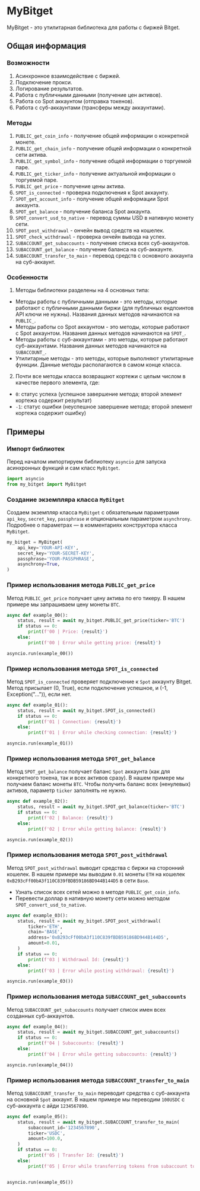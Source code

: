 # MyBitget
MyBitget - это утилитарная библиотека для работы с биржей Bitget.

## Общая информация
### Возможности
1. Асинхронное взаимодействие с биржей.
2. Подключение прокси.
3. Логирование результатов.
4. Работа с публичными данными (получение цен активов).
5. Работа со Spot аккаунтом (отправка токенов).
6. Работа с суб-аккаунтами (трансферы между аккаунтами).

### Методы
1. `PUBLIC_get_coin_info` - получение общей информации о конкретной монете.
2. `PUBLIC_get_chain_info` - получение общей информации о конкретной сети актива.
3. `PUBLIC_get_symbol_info` - получение общей информации о торгуемой паре.
4. `PUBLIC_get_ticker_info` - получение актуальной информации о торгуемой паре.
5. `PUBLIC_get_price` - получение цены актива.
6. `SPOT_is_connected` - проверка подключения к Spot аккаунту.
7. `SPOT_get_account_info` - получение общей информации Spot аккаунта.
8. `SPOT_get_balance` - получение баланса Spot аккаунта.
9. `SPOT_convert_usd_to_native` - перевод суммы USD в нативную монету сети.
10. `SPOT_post_withdrawal` - ончейн вывод средств на кошелек.
11. `SPOT_check_withdrawal` - проверка ончейн вывода на успех.
12. `SUBACCOUNT_get_subaccounts` - получение списка всех суб-аккаунтов.
13. `SUBACCOUNT_get_balance` - получение баланса на суб-аккаунте.
14. `SUBACCOUNT_transfer_to_main` - перевод средств с основного аккаунта на суб-аккаунт.

### Особенности
1. Методы библиотеки разделены на 4 основных типа:
- Методы работы с публичными данными - это методы, которые работают с публичными данными биржи (для публичных ендпоинтов API ключи не нужны). Названия данных методов начинаются на `PUBLIC_`.
- Методы работы со Spot аккаунтом - это методы, которые работают с Spot аккаунтом. Названия данных методов начинаются на `SPOT_`.
- Методы работы с суб-аккаунтами - это методы, которые работают суб-аккаунтами. Названия данных методов начинаются на `SUBACCOUNT_`.
- Утилитарные методы - это методы, которые выполняют утилитарные функции. Данные методы располагаются в самом конце класса.
2. Почти все методы класса возвращают кортежи с целым числом в качестве первого элемента, где:
- `0`: статус успеха (успешное завершение метода; второй элемент кортежа содержит результат)
- `-1`: статус ошибки (неуспешное завершение метода; второй элемент кортежа содержит ошибку)

## Примеры
### Импорт библиотек
Перед началом импортируем библиотеку `asyncio` для запуска асинхронных функций и сам класс `MyBitget`.
```python
import asyncio
from my_bitget import MyBitget
```

### Создание экземпляра класса `MyBitget`
Создаем экземпляр класса `MyBitget` с обязательным параметрами `api_key`, `secret_key`, `passphrase` и опциональным параметром `asynchrony`. Подробнее о параметрах — в комментариях конструктора класса `MyBitget`. 
```python
my_bitget = MyBitget(
    api_key='YOUR-API-KEY',
    secret_key='YOUR-SECRET-KEY',
    passphrase='YOUR-PASSPHRASE',
    asynchrony=True,
)
```

### Пример использования метода `PUBLIC_get_price`
Метод `PUBLIC_get_price` получает цену актива по его тикеру. В нашем примере мы запрашиваем цену монеты `BTC`.
```python
async def example_00():
    status, result = await my_bitget.PUBLIC_get_price(ticker='BTC')
    if status == 0:
        print(f'00 | Price: {result}')
    else:
        print(f'00 | Error while getting price: {result}')

asyncio.run(example_00())
```

### Пример использования метода `SPOT_is_connected`
Метод `SPOT_is_connected` проверяет подключение к `Spot` аккаунту Bitget. Метод присылает (0, True), если подключение успешное, и (-1, Exception("...")), если нет.
```python
async def example_01():
    status, result = await my_bitget.SPOT_is_connected()
    if status == 0:
        print(f'01 | Connection: {result}')
    else:
        print(f'01 | Error while checking connection: {result}')

asyncio.run(example_01())
```

### Пример использования метода `SPOT_get_balance`
Метод `SPOT_get_balance` получает баланс `Spot` аккаунта (как для конкретного токена, так и всех активов сразу). В нашем примере мы получаем баланс монеты `BTC`. Чтобы получить баланс всех (ненулевых) активов, параметр `ticker` заполнять не нужно.
```python
async def example_02():
    status, result = await my_bitget.SPOT_get_balance(ticker='BTC')
    if status == 0:
        print(f'02 | Balance: {result}')
    else:
        print(f'02 | Error while getting balance: {result}')

asyncio.run(example_02())
```

### Пример использования метода `SPOT_post_withdrawal`
Метод `SPOT_post_withdrawal` выводит средства с биржи на сторонний кошелек. В нашем примере мы выводим `0.01` монеты `ETH` на кошелек `0xB293cFf00bA3f110C839fBDB59186BD944B144D5` в сети `Base`.
- Узнать список всех сетей можно в методе `PUBLIC_get_coin_info`.
- Перевести доллар в нативную монету сети можно методом `SPOT_convert_usd_to_native`.
```python
async def example_03():
    status, result = await my_bitget.SPOT_post_withdrawal(
        ticker='ETH',
        chain='BASE',
        address='0xB293cFf00bA3f110C839fBDB59186BD944B144D5',
        amount=0.01,
    )
    if status == 0:
        print(f'03 | Withdrawal Id: {result}')
    else:
        print(f'03 | Error while posting withdrawal: {result}')

asyncio.run(example_03())
```

### Пример использования метода `SUBACCOUNT_get_subaccounts`
Метод `SUBACCOUNT_get_subaccounts` получает список имен всех созданных суб-аккаунтов.

```python
async def example_04():
    status, result = await my_bitget.SUBACCOUNT_get_subaccounts()
    if status == 0:
        print(f'04 | Subaccounts: {result}')
    else:
        print(f'04 | Error while getting subaccounts: {result}')

asyncio.run(example_04())
```

### Пример использования метода `SUBACCOUNT_transfer_to_main`
Метод `SUBACCOUNT_transfer_to_main` переводит средства с суб-аккаунта на основной `Spot` аккаунт. В нашем примере мы переводим `100USDC` с суб-аккаунта c айди `1234567890`.

```python
async def example_05():
    status, result = await my_bitget.SUBACCOUNT_transfer_to_main(
        subaccount_id='1234567890',
        ticker='USDC',
        amount=100.0,
    )
    if status == 0:
        print(f'05 | Transfer Id: {result}')
    else:
        print(f'05 | Error while transferring tokens from subaccount to main account: {result}')


asyncio.run(example_05())
```
